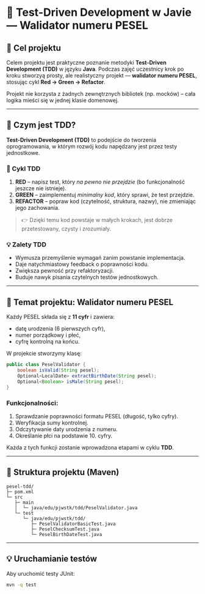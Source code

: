 # 🧪 Test-Driven Development w Javie — Walidator numeru PESEL

## 🎯 Cel projektu

Celem projektu jest praktyczne poznanie metodyki **Test-Driven Development (TDD)** w języku **Java**.
Podczas zajęć uczestnicy krok po kroku stworzyą prosty, ale realistyczny projekt — **walidator numeru PESEL**,
stosując cykl **Red → Green → Refactor**.

Projekt nie korzysta z żadnych zewnętrznych bibliotek (np. mocków) – cała logika mieści się w jednej klasie domenowej.

---

## 🧩 Czym jest TDD?

**Test-Driven Development (TDD)** to podejście do tworzenia oprogramowania, w którym rozwój kodu napędzany jest przez testy jednostkowe.

### 🔁 Cykl TDD

1. **RED** – napisz test, który *na pewno nie przejdzie* (bo funkcjonalność jeszcze nie istnieje).
2. **GREEN** – zaimplementuj *minimalny kod*, który sprawi, że test przejdzie.
3. **REFACTOR** – popraw kod (czytelność, struktura, nazwy), nie zmieniając jego zachowania.

> 👉 Dzięki temu kod powstaje w małych krokach, jest dobrze przetestowany, czysty i zrozumiały.

### 💡 Zalety TDD

* Wymusza przemyślenie wymagań zanim powstanie implementacja.
* Daje natychmiastowy feedback o poprawności kodu.
* Zwiększa pewność przy refaktoryzacji.
* Buduje nawyk pisania czytelnych testów jednostkowych.

---

## 🧠 Temat projektu: Walidator numeru PESEL

Każdy PESEL składa się z **11 cyfr** i zawiera:

* datę urodzenia (6 pierwszych cyfr),
* numer porządkowy i płeć,
* cyfrę kontrolną na końcu.

W projekcie stworzymy klasę:

```java
public class PeselValidator {
    boolean isValid(String pesel);
    Optional<LocalDate> extractBirthDate(String pesel);
    Optional<Boolean> isMale(String pesel);
}
```

### Funkcjonalności:

1. Sprawdzanie poprawności formatu PESEL (długość, tylko cyfry).
2. Weryfikacja sumy kontrolnej.
3. Odczytywanie daty urodzenia z numeru.
4. Określanie płci na podstawie 10. cyfry.

Każda z tych funkcji zostanie wprowadzona etapami w cyklu **TDD**.

---

## 🔧 Struktura projektu (Maven)

```
pesel-tdd/
├─ pom.xml
└─ src
   ├─ main
   │  └─ java/edu/pjwstk/tdd/PeselValidator.java
   └─ test
      └─ java/edu/pjwstk/tdd/
         ├─ PeselValidatorBasicTest.java
         ├─ PeselChecksumTest.java
         └─ PeselBirthDateTest.java
```

---

## 💡 Uruchamianie testów

Aby uruchomić testy JUnit:

```bash
mvn -q test
```


